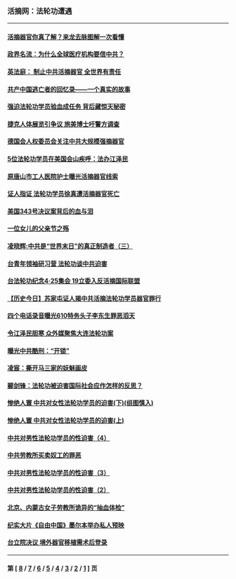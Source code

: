 ### 活摘网：法轮功遭遇
---
#### [活摘器官你真了解？来龙去脉图解一次看懂](../../pages/nf5881/n13013820.md?09230430) 
#### [政界名流：为什么全球医疗机构要信中共？](../../pages/nf5881/n11945479.md?09230430) 
#### [英法庭： 制止中共活摘器官 全世界有责任](../../pages/nf5881/n11330691.md?09230430) 
#### [共产中国逃亡者的回忆录——一个真实的故事](../../pages/nf5881/n10918649.md?09230430) 
#### [强迫法轮功学员验血成任务 背后藏惊天秘密](../../pages/nf5881/n4252384.md?09230430) 
#### [捷克人体展览引争议 旅美博士吁警方调查](../../pages/nf5881/n9429187.md?09230430) 
#### [德国会人权委员会关注中共大规模强摘器官](../../pages/nf5881/n8418950.md?09230430) 
#### [5位法轮功学员在美国会山疾呼：法办江泽民](../../pages/nf5881/n8101519.md?09230430) 
#### [原唐山市工人医院护士曝光活摘器官线索](../../pages/nf5881/n8076384.md?09230430) 
#### [证人指证 法轮功学员徐真遭活摘器官死亡](../../pages/nf5881/n8042467.md?09230430) 
#### [美国343号决议案背后的血与泪](../../pages/nf5881/n8020684.md?09230430) 
#### [一位女儿的父亲节之殇](../../pages/nf5881/n8014122.md?09230430) 
#### [凌晓辉:中共是“世界末日”的真正制造者（三）](../../pages/nf5881/n4210333.md?09230430) 
#### [台青年领袖研习营 法轮功谈中共迫害](../../pages/nf5881/n4141857.md?09230430) 
#### [台法轮功纪念4‧25集会 19立委入反活摘国际联盟](../../pages/nf5881/n4141821.md?09230430) 
#### [【历史今日】苏家屯证人揭中共活摘法轮功学员器官罪行](../../pages/nf5881/n4135912.md?09230430) 
#### [四个电话录音曝光610特务头子李东生罪恶滔天](../../pages/nf5881/n4040060.md?09230430) 
#### [令江泽民胆寒 众外媒聚焦大连法轮功案](../../pages/nf5881/n3932671.md?09230430) 
#### [曝光中共酷刑：“开锁”](../../pages/nf5881/n3889373.md?09230430) 
#### [凌宸：撕开马三家的妖魅画皮](../../pages/nf5881/n3849369.md?09230430) 
#### [郦剑锋：法轮功被迫害国际社会应作怎样的反思？](../../pages/nf5881/n3824560.md?09230430) 
#### [惨绝人寰 中共对女性法轮功学员的迫害(下)(组图慎入)](../../pages/nf5881/n3816285.md?09230430) 
#### [惨绝人寰 中共对女性法轮功学员的迫害(上)](../../pages/nf5881/n3815374.md?09230430) 
#### [中共对男性法轮功学员的性迫害（4）](../../pages/nf5881/n3769144.md?09230430) 
#### [中共劳教所买卖奴工的罪恶](../../pages/nf5881/n3769378.md?09230430) 
#### [中共对男性法轮功学员的性迫害（3）](../../pages/nf5881/n3768231.md?09230430) 
#### [中共对男性法轮功学员的性迫害（2）](../../pages/nf5881/n3767211.md?09230430) 
#### [北京、内蒙古女子劳教所诡异的“抽血体检”](../../pages/nf5881/n3753158.md?09230430) 
#### [纪实大片《自由中国》墨尔本举办私人预映](../../pages/nf5881/n3743337.md?09230430) 
#### [台立院决议 境外器官移植需术后登录](../../pages/nf5881/n3741520.md?09230430) 

---
#### 第 [ [8](./8.md?09230430) / [7](./7.md?09230430) / [6](./6.md?09230430) / [5](./5.md?09230430) / [4](./4.md?09230430) / [3](./3.md?09230430) / [2](./2.md?09230430) / [1](./1.md?09230430) ] 页
